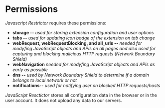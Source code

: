# Permissions

*Javascript Restrictor* requires these permissions:
 * **storage --** *used for storing extension configuration and user options*
 * **tabs --** *used for updating icon badge of the extension on tab change*
 * **webRequest, webRequestBlocking, and all_urls --** *needed for modyfing JavaScript objects and APIs on all pages and also used for capturing and blocking malicious HTTP requests (Network Boundary Shield)*
 * **webNavigation** *needed for modyfing JavaScript objects and APIs as early as possible*
 * **dns --** *used by Network Boundary Shield to determine if a domain belongs to local network or
	 not*
 * **notifications--** *used for notifying user on blocked HTTP requests/hosts*

*JavaScript Resctictor* stores all configuration data in the browser or in the user account. It does
not upload any data to our servers.

